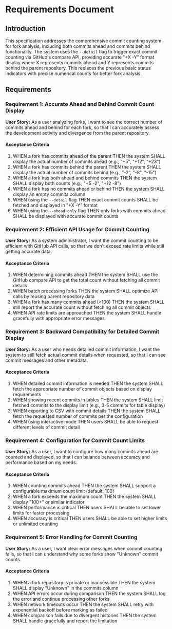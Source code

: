 # Requirements Document

## Introduction

This specification addresses the comprehensive commit counting system for fork analysis, including both commits ahead and commits behind functionality. The system uses the `--detail` flag to trigger exact commit counting via GitHub's compare API, providing accurate "+X -Y" format display where X represents commits ahead and Y represents commits behind the parent repository. This replaces the previous basic status indicators with precise numerical counts for better fork analysis.

## Requirements

### Requirement 1: Accurate Ahead and Behind Commit Count Display

**User Story:** As a user analyzing forks, I want to see the correct number of commits ahead and behind for each fork, so that I can accurately assess the development activity and divergence from the parent repository.

#### Acceptance Criteria

1. WHEN a fork has commits ahead of the parent THEN the system SHALL display the actual number of commits ahead (e.g., "+5", "+12", "+23")
2. WHEN a fork has commits behind the parent THEN the system SHALL display the actual number of commits behind (e.g., "-2", "-8", "-15")
3. WHEN a fork has both ahead and behind commits THEN the system SHALL display both counts (e.g., "+5 -2", "+12 -8")
4. WHEN a fork has no commits ahead or behind THEN the system SHALL display an empty commits column
5. WHEN using the `--detail` flag THEN exact commit counts SHALL be fetched and displayed in "+X -Y" format
6. WHEN using the `--ahead-only` flag THEN only forks with commits ahead SHALL be displayed with accurate commit counts

### Requirement 2: Efficient API Usage for Commit Counting

**User Story:** As a system administrator, I want the commit counting to be efficient with GitHub API calls, so that we don't exceed rate limits while still getting accurate data.

#### Acceptance Criteria

1. WHEN determining commits ahead THEN the system SHALL use the GitHub compare API to get the total count without fetching all commit details
2. WHEN batch processing forks THEN the system SHALL optimize API calls by reusing parent repository data
3. WHEN a fork has many commits ahead (>100) THEN the system SHALL still report the accurate count without fetching all commit objects
4. WHEN API rate limits are approached THEN the system SHALL handle gracefully with appropriate error messages

### Requirement 3: Backward Compatibility for Detailed Commit Display

**User Story:** As a user who needs detailed commit information, I want the system to still fetch actual commit details when requested, so that I can see commit messages and other metadata.

#### Acceptance Criteria

1. WHEN detailed commit information is needed THEN the system SHALL fetch the appropriate number of commit objects based on display requirements
2. WHEN showing recent commits in tables THEN the system SHALL limit fetched commits to the display limit (e.g., 3-5 commits for table display)
3. WHEN exporting to CSV with commit details THEN the system SHALL fetch the requested number of commits per the configuration
4. WHEN using interactive mode THEN users SHALL be able to request different levels of commit detail

### Requirement 4: Configuration for Commit Count Limits

**User Story:** As a user, I want to configure how many commits ahead are counted and displayed, so that I can balance between accuracy and performance based on my needs.

#### Acceptance Criteria

1. WHEN counting commits ahead THEN the system SHALL support a configurable maximum count limit (default: 100)
2. WHEN a fork exceeds the maximum count THEN the system SHALL display "100+" or similar indicator
3. WHEN performance is critical THEN users SHALL be able to set lower limits for faster processing
4. WHEN accuracy is critical THEN users SHALL be able to set higher limits or unlimited counting

### Requirement 5: Error Handling for Commit Counting

**User Story:** As a user, I want clear error messages when commit counting fails, so that I can understand why some forks show "Unknown" commit counts.

#### Acceptance Criteria

1. WHEN a fork repository is private or inaccessible THEN the system SHALL display "Unknown" in the commits column
2. WHEN API errors occur during comparison THEN the system SHALL log the error and continue processing other forks
3. WHEN network timeouts occur THEN the system SHALL retry with exponential backoff before marking as failed
4. WHEN comparison fails due to divergent histories THEN the system SHALL handle gracefully and report the limitation